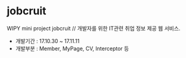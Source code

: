 # jobcruit
WIPY mini project jobcruit // 개발자를 위한 IT관련 취업 정보 제공 웹 서비스.

* 개발기간 : 17.10.30 ~ 17.11.11
* 개발부분 : Member, MyPage, CV, Interceptor 등

